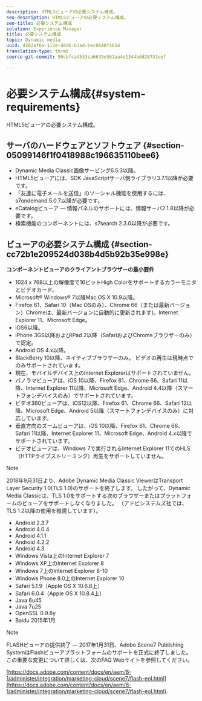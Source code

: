 ```yaml
---
description: HTML5ビューアの必要システム構成。
seo-description: HTML5ビューアの必要システム構成。
seo-title: 必要システム構成
solution: Experience Manager
title: 必要システム構成
topic: Dynamic media
uuid: d282af6a-112e-48d6-b3ad-bec0648f4654
translation-type: tm+mt
source-git-commit: 90cbfca4533ca6639e561aa4e1344bdd20731eef

---
```



# 必要システム構成{#system-requirements}

HTML5ビューアの必要システム構成。

## サーバのハードウェアとソフトウェア {#section-05099146f1f0418988c196635110bee6}

* Dynamic Media Classic画像サービング6.5.3以降。
* HTML5ビューアには、SDK JavaScriptサーバ側ライブラリ3.7.1以降が必要です。
* 「友達に電子メールを送信」のソーシャル機能を使用するには、s7ondemand 5.0.7以降が必要です。
* eCatalogビューア — 情報パネルのサポートには、情報サーバ2.1.8以降が必要です。
* 検索機能のコンポーネントには、s7search 2.3.0以降が必要です。

## ビューアの必要システム構成 {#section-cc72b1e209524d038b4d5b92b35e998e}

**コンポーネントビューアのクライアントブラウザーの最小要件**

* 1024 x 768以上の解像度で16ビットHigh Colorをサポートするカラーモニタとビデオカード。
* Microsoft® Windows® 7以降Mac OS X 10.9以降。
* Firefox 61、Safari 10（Mac OSのみ）、Chrome 66（または最新バージョン）Chromeは、最新バージョンに自動的に更新されます)。Internet Explorer 11、Microsoft Edge。
* iOS6以降。
* iPhone 3GS以降およびiPad 2以降（SafariおよびChromeブラウザーのみ）で認定。
* Android OS 4.x以降。
* BlackBerry 10以降、ネイティブブラウザーのみ。 ビデオの再生は現時点でのみサポートされています。
* 現在、モバイルデバイス上のInternet Explorerはサポートされていません。
* パノラマビューアは、iOS 10以降、Firefox 61、Chrome 66、Safari 11以降、Internet Explorer 11以降、Microsoft Edge、Android 4.4以降（スマートフォンデバイスのみ）でサポートされています。
* ビデオ360ビューアは、iOS12以降、Firefox 61、Chrome 66、Safari 12以降、Microsoft Edge、Android 5以降（スマートフォンデバイスのみ）に対応しています。
* 垂直方向のズームビューアは、iOS 10以降、Firefox 61、Chrome 66、Safari 11以降、Internet Explorer 11、Microsoft Edge、Android 4.x以降でサポートされています。
* ビデオビューアは、Windows 7で実行されるInternet Explorer 11でのHLS（HTTPライブストリーミング）再生をサポートしていません。

<!--<a id="section_1486A48CD38F42E3956E022A48207727"></a>-->

>[!NOTE]
>
>2018年9月31日より、Adobe Dynamic Media Classic ViewerはTransport Layer Security 1.0(TLS 1.0)のサポートを終了します。 したがって、Dynamic Media Classicは、TLS 1.0をサポートする次のブラウザーまたはプラットフォームのビューアをサポートしなくなりました。 （アドビシステムズ社では、TLS 1.2以降の使用を推奨しています）。

* Android 2.3.7
* Android 4.0.4
* Android 4.1.1
* Android 4.2.2
* Android 4.3
* Windows Vista上のInternet Explorer 7
* Windows XP上のInternet Explorer 8
* Windows 7上のInternet Explorer 8-10
* Windows Phone 8.0上のInternet Explorer 10
* Safari 5.1.9（Apple OS X 10.6.8上）
* Safari 6.0.4（Apple OS X 10.8.4上）
* Java 6u45
* Java 7u25
* OpenSSL 0.9.8y
* Baidu 2015年1月

<!--<a id="section_CF857D27B09D4B09999D79DA2628DDEE"></a>-->

>[!NOTE]
>
>FLASHビューアの提供終了 — 2017年1月31日、Adobe Scene7 Publishing SystemはFlashビューアプラットフォームのサポートを正式に終了しました。 この重要な変更について詳しくは、次のFAQ Webサイトを参照してください。

[https://docs.adobe.com/content/docs/en/aem/6-1/administer/integration/marketing-cloud/scene7/flash-eol.html](https://docs.adobe.com/content/docs/en/aem/6-1/administer/integration/marketing-cloud/scene7/flash-eol.html).
